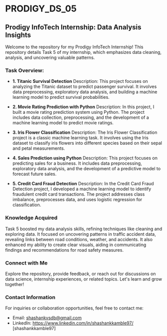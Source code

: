# PRODIGY_DS_05
## Prodigy InfoTech Internship: Data Analysis Insights

Welcome to the repository for my Prodigy InfoTech Internship! This repository details Task 5 of my internship, which emphasizes data cleaning, analysis, and uncovering valuable patterns.

### Task Overview:
- **1. Titanic Survival Detection**
Description: This project focuses on analyzing the Titanic dataset to predict passenger survival. It involves data preprocessing, exploratory data analysis, and building a machine learning model to predict survival probabilities.

- **2. Movie Rating Prediction with Python**
Description: In this project, I built a movie rating prediction system using Python. The project includes data collection, preprocessing, and the development of a machine learning model to predict movie ratings.

- **3. Iris Flower Classification**
Description: The Iris Flower Classification project is a classic machine learning task. It involves using the Iris dataset to classify iris flowers into different species based on their sepal and petal measurements.

- **4. Sales Prediction using Python**
Description: This project focuses on predicting sales for a business. It includes data preprocessing, exploratory data analysis, and the development of a predictive model to forecast future sales.

- **5. Credit Card Fraud Detection**
Description: In the Credit Card Fraud Detection project, I developed a machine learning model to identify fraudulent credit card transactions. The project addresses class imbalance, preprocesses data, and uses logistic regression for classification.

### Knowledge Acquired
Task 5 boosted my data analysis skills, refining techniques like cleaning and exploring data. It focused on uncovering patterns in traffic accident data, revealing links between road conditions, weather, and accidents. It also enhanced my ability to create clear visuals, aiding in communicating findings and recommendations for road safety measures.

### Connect with Me
Explore the repository, provide feedback, or reach out for discussions on data science, internship experiences, or related topics. Let's learn and grow together!

### Contact Information
For inquiries or collaboration opportunities, feel free to contact me:

- Email: shashankvsdb@gmail.com
- LinkedIn:  https://www.linkedin.com/in/shashankkamble97/ [shashankkamble97]
